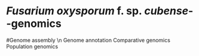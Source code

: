 # _Fusarium oxysporum_ f. sp. _cubense_--genomics
   #Genome assembly \n
Genome annotation
Comparative genomics
Population genomics
